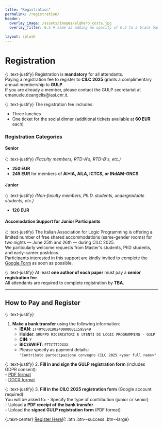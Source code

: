 ```yaml
---
title: "Registration"
permalink: /registration/
header:
  overlay_image: /assets/images/alghero_costa.jpg
  overlay_filter: 0.5 # same as adding an opacity of 0.5 to a black background
  
layout: splash
---
```


# Registration

{: .text-justify}
Registration is **mandatory** for all attendants.  
Paying a registration fee to register to **CILC 2025** grants a complimentary annual membership to **GULP**.  
If you are already a member, please contact the GULP secretariat at [emanuele.deangelis@iasi.cnr.it](mailto:emanuele.deangelis@iasi.cnr.it).

{: .text-justify}
The registration fee includes:
- Three lunches  
- One ticket for the social dinner (additional tickets available at **60 EUR** each)

### Registration Categories

#### Senior
{: .text-justify}
*(Faculty members, RTD-A's, RTD-B's, etc.)*
- **250 EUR**
- **245 EUR** for members of **AI\*IA, AILA, ICTCS, or INdAM-GNCS**

#### Junior
{: .text-justify}
*(Non-faculty members, Ph.D. students, undergraduate students, etc.)*
- **120 EUR**

#### Accomodation Support for Junior Participants
{: .text-justify}
The Italian Association for Logic Programming is offering a limited number of free shared accommodations (same-gender rooms) for two nights — June 25th and 26th — during CILC 2025.  
We particularly welcome requests from Master's students, PhD students, and early-career postdocs.  
Participants interested in this support are kindly invited to complete the [Google Form](https://forms.gle/g14aP6Ng7xdezi4d7) as soon as possible.

{: .text-justify}
At least **one author of each paper** must pay a **senior registration fee**.  
All attendants are required to complete registration by **TBA**.

---

## How to Pay and Register

{: .text-justify}
1. **Make a bank transfer** using the following information:
    - **IBAN**: `IT40Y0501802400000011595949`  
    - **Holder**: `GRUPPO RICERCATORI E UTENTI DI LOGIC PROGRAMMING - GULP`  
    - **CIN**: `Y`  
    - **BIC/SWIFT**: `ETICIT22XXX`  
    - Please specify as payment details:  
      `"Contributo partecipazione convegno CILC 2025 <your full name>"`

{: .text-justify}
2. **Fill in and sign the GULP registration form** (includes GDPR consent):  
    - [PDF format](/assets/SchedaIscrizioneGDPR.pdf)  
    - [DOCX format](/assets/SchedaIscrizioneGDPR.docx)

{: .text-justify}
3. **Fill in the CILC 2025 registration form** (Google account required):  
    You will be asked to:
    - Specify the type of contribution (junior or senior)  
    - Upload a **PDF receipt of the bank transfer**  
    - Upload the **signed GULP registration form** (PDF format)

{:.text-center}
[Register Here!](https://forms.gle/PXRG28FsWFTLtAjw6){: .btn .btn--success .btn--large}
